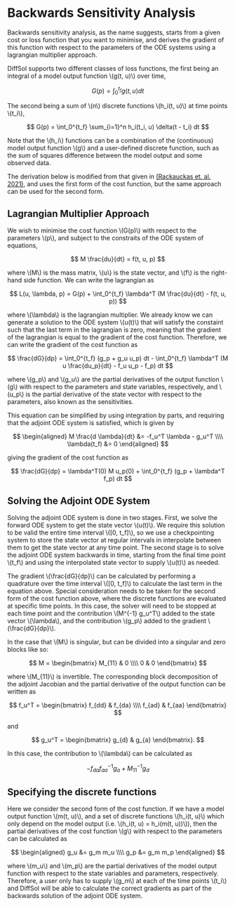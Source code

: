 # Backwards Sensitivity Analysis

Backwards sensitivity analysis, as the name suggests, starts from a given cost or loss function that you want to minimise, and derives the gradient of this function with respect to the parameters of the ODE systems using a lagrangian multiplier approach.

DiffSol supports two different classes of loss functions, the first being an integral of a model output function \\(g(t, u)\\) over time,

$$
G(p) = \int_0^{t_f} g(t, u) dt
$$

The second being a sum of \\(n\\) discrete functions \\(h_i(t, u)\\) at time points \\(t_i\\),

$$
G(p) = \int_0^{t_f} \sum_{i=1}^n h_i(t_i, u) \delta(t - t_i) dt
$$

Note that the \\(h_i\\) functions can be a combination of the (continuous) model output function \\(g\\) and a user-defined discrete function, such as the sum of squares difference between the model output and some observed data.

The derivation below is modified from that given in [(Rackauckas et. al. 2021)](https://arxiv.org/abs/2001.04385), and uses the first form of the cost function, but the same approach can be used for the second form.

## Lagrangian Multiplier Approach

We wish to minimise the cost function \\(G(p)\\) with respect to the parameters \\(p\\), and subject to the constraits of the ODE system of equations,

$$
M \frac{du}{dt} = f(t, u, p)
$$

where \\(M\\) is the mass matrix, \\(u\\) is the state vector, and \\(f\\) is the right-hand side function. We can write the lagrangian as

$$
L(u, \lambda, p) = G(p) + \int_0^{t_f} \lambda^T (M \frac{du}{dt} - f(t, u, p))
$$

where \\(\lambda\\) is the lagrangian multiplier. We already know we can generate a solution to the ODE system \\(u(t)\\) that will satisfy the constaint such that the last term in the lagrangian is zero, meaning that the gradient of the lagrangian is equal to the gradient of the cost function. Therefore, we can write the gradient of the cost function as

$$
\frac{dG}{dp} = \int_0^{t_f} (g_p + g_u u_p) dt - \int_0^{t_f} \lambda^T (M u \frac{du_p}{dt} - f_u u_p - f_p) dt
$$

where \\(g_p\\) and \\(g_u\\) are the partial derivatives of the output function \\(g\\) with respect to the parameters and state variables, respectively, and \\(u_p\\) is the partial derivative of the state vector with respect to the parameters, also known as the sensitivities. 

This equation can be simplified by using integration by parts, and requiring that the adjoint ODE system is satisfied, which is given by

$$
\begin{aligned}
M \frac{d \lambda}{dt} &= -f_u^T \lambda - g_u^T \\\\
\lambda(t_f) &= 0
\end{aligned}
$$

giving the gradient of the cost function as

$$
\frac{dG}{dp} = \lambda^T(0) M u_p(0) + \int_0^{t_f} (g_p + \lambda^T f_p) dt
$$


## Solving the Adjoint ODE System

Solving the adjoint ODE system is done in two stages. First, we solve the forward ODE system to get the state vector \\(u(t)\\). We require this solution to be valid the entire time interval \\([0, t_f]\\), so we use a checkpointing system to store the state vector at regular intervals in interpolate between them to get the state vector at any time point. The second stage is to solve the adjoint ODE system backwards in time, starting from the final time point \\(t_f\\) and using the interpolated state vector to supply \\(u(t)\\) as needed.

The gradient \\(\frac{dG}{dp}\\) can be calculated by performing a quadrature over the time interval \\([0, t_f]\\) to calculate the last term in the equation above. Special consideration needs to be taken for the second form of the cost function above, where the discrete functions are evaluated at specific time points. In this case, the solver will need to be stopped at each time point and the contribution \\(M^{-1} g_u^T\\) added to the state vector \\(\lambda\\), and the contribution \\(g_p\\) added to the gradient \\(\frac{dG}{dp}\\).

In the case that \\(M\\) is singular, but can be divided into a singular and zero blocks like so:

$$
M = \begin{bmatrix} M_{11} & 0 \\\\ 0 & 0 \end{bmatrix}
$$

where \\(M_{11}\\) is invertible. The corresponding block decomposition of the adjoint Jacobian and the partial derivative of the output function can be written as

$$
f_u^T = \begin{bmatrix} f_{dd} & f_{da} \\\\ f_{ad} & f_{aa} \end{bmatrix}
$$

and 

$$
g_u^T = \begin{bmatrix} g_{d} & g_{a} \end{bmatrix}.
$$

In this case, the contribution to \\(\lambda\\) can be calculated as

$$
-f_{da} f_{aa}^{-1} g_{a} + M_{11}^{-1} g_{d}
$$

## Specifying the discrete functions

Here we consider the second form of the cost function. If we have a model output function \\(m(t, u)\\), and a set of discrete functions \\(h_i(t, u)\\) which only depend on the model output (i.e. \\(h_i(t, u) = h_i(m(t, u))\\)), then the partial derivatives of the cost function \\(g\\) with respect to the parameters can be calculated as

$$
\begin{aligned}
g_u &= g_m m_u \\\\
g_p &= g_m m_p
\end{aligned}
$$

where \\(m_u\\) and \\(m_p\\) are the partial derivatives of the model output function with respect to the state variables and parameters, respectively. Therefore, a user only has to supply \\(g_m\\) at each of the time points \\(t_i\\) and DiffSol will be able to calculate the correct gradients as part of the backwards solution of the adjoint ODE system.